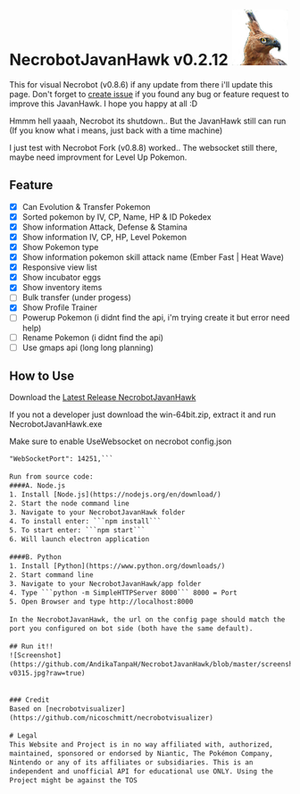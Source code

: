 # NecrobotJavanHawk v0.2.12  ![Screenshot](https://github.com/AndikaTanpaH/NecrobotJavanHawk/blob/master/build/javanhawkcolor.png?raw=true) 
This for visual Necrobot (v0.8.6) if any update from there i'll update this page. Don't forget to [create issue](https://github.com/AndikaTanpaH/NecrobotJavanHawk/issues) if you found any bug or feature request to improve this JavanHawk. I hope you happy at all :D

Hmmm hell yaaah, Necrobot its shutdown.. But the JavanHawk still can run (If you know what i means, just back with a time machine)

I just test with Necrobot Fork (v0.8.8) worked.. The websocket still there, maybe need improvment for Level Up Pokemon.

## Feature
- [x] Can Evolution & Transfer Pokemon
- [x] Sorted pokemon by IV, CP, Name, HP & ID Pokedex
- [x] Show information Attack, Defense & Stamina
- [x] Show information IV, CP, HP, Level Pokemon
- [x] Show Pokemon type
- [x] Show information pokemon skill attack name (Ember Fast | Heat Wave)
- [x] Responsive view list
- [x] Show incubator eggs
- [x] Show inventory items
- [ ] Bulk transfer (under progess)
- [x] Show Profile Trainer
- [ ] Powerup Pokemon (i didnt find the api, i'm trying create it but error need help)
- [ ] Rename Pokemon (i didnt find the api)
- [ ] Use gmaps api (long long planning)

## How to Use
Download the [Latest Release NecrobotJavanHawk](https://github.com/AndikaTanpaH/NecrobotJavanHawk/releases)

If you not a developer just download the win-64bit.zip, extract it and run NecrobotJavanHawk.exe

Make sure to enable UseWebsocket on necrobot config.json
```"UseWebsocket": true,
"WebSocketPort": 14251,```

Run from source code:
####A. Node.js
1. Install [Node.js](https://nodejs.org/en/download/)
2. Start the node command line
3. Navigate to your NecrobotJavanHawk folder
4. To install enter: ```npm install```
5. To start enter: ```npm start```
6. Will launch electron application

####B. Python
1. Install [Python](https://www.python.org/downloads/)
2. Start command line
3. Navigate to your NecrobotJavanHawk/app folder
4. Type ```python -m SimpleHTTPServer 8000``` 8000 = Port
5. Open Browser and type http://localhost:8000

In the NecrobotJavanHawk, the url on the config page should match the port you configured on bot side (both have the same default).

## Run it!!
![Screenshot](https://github.com/AndikaTanpaH/NecrobotJavanHawk/blob/master/screenshot/viewpokemon-v0315.jpg?raw=true) 


### Credit
Based on [necrobotvisualizer](https://github.com/nicoschmitt/necrobotvisualizer)

# Legal
This Website and Project is in no way affiliated with, authorized, maintained, sponsored or endorsed by Niantic, The Pokémon Company, Nintendo or any of its affiliates or subsidiaries. This is an independent and unofficial API for educational use ONLY. Using the Project might be against the TOS
